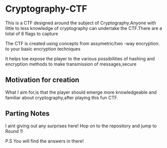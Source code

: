 # Cryptography-CTF

This is  a CTF designed around the subject of Cryptography.Anyone with little to less knowledge of cryptography can undertake the CTF.There are a total of 6 flags to capture

The CTF is created using concepts from assymetric/two -way encryption. to your basic encryption techniques  

It helps toe expose the player to the various possibilities of hashing and encryption methods to make transmission of messages,secure
## Motivation for creation

What I aim for,is that the player should emerge more knowledgeable and familiar about cryptography,after playing this fun CTF.

## Parting Notes
I aint giving out any surprises here! Hop on to the repository and jump to Round 1!

P.S You will find the answers in there!



